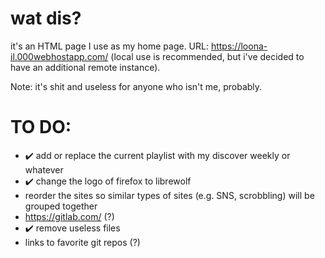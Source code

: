 # wat dis?
it's an HTML page I use as my home page.
URL: https://loona-il.000webhostapp.com/ (local use is recommended, but i've decided to have an additional remote instance).

Note: it's shit and useless for anyone who isn't me, probably.

# TO DO:
- ✔️ add or replace the current playlist with my discover weekly or whatever
- ✔️ change the logo of firefox to librewolf
- reorder the sites so similar types of sites (e.g. SNS, scrobbling) will be grouped together
- https://gitlab.com/ (?)
- ✔️ remove useless files
- links to favorite git repos (?)
